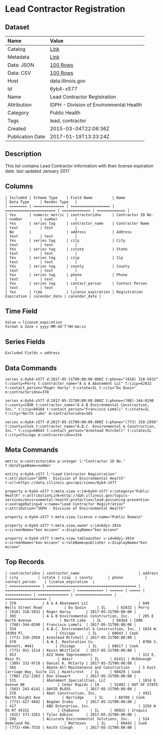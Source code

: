# Lead Contractor Registration

## Dataset

| Name | Value |
| :--- | :---- |
| Catalog | [Link](https://catalog.data.gov/dataset/lead-contractor-registration) |
| Metadata | [Link](https://data.illinois.gov/api/views/6yb4-x577) |
| Data: JSON | [100 Rows](https://data.illinois.gov/api/views/6yb4-x577/rows.json?max_rows=100) |
| Data: CSV | [100 Rows](https://data.illinois.gov/api/views/6yb4-x577/rows.csv?max_rows=100) |
| Host | data.illinois.gov |
| Id | 6yb4-x577 |
| Name | Lead Contractor Registration |
| Attribution | IDPH - Division of Environmental Health |
| Category | Public Health |
| Tags | lead, contractor |
| Created | 2015-03-04T22:06:36Z |
| Publication Date | 2017-01-19T13:33:24Z |

## Description

This list contains Lead Contractor information with their license expiration date. last updated January 2017

## Columns

```ls
| Included | Schema Type    | Field Name         | Name                    | Data Type     | Render Type   |
| ======== | ============== | ================== | ======================= | ============= | ============= |
| Yes      | numeric metric | contractoridno     | Contractor ID No.       | number        | number        |
| Yes      | series tag     | contractor_name    | Contractor Name         | text          | text          |
| No       |                | address            | Address                 | text          | text          |
| Yes      | series tag     | city               | City                    | text          | text          |
| Yes      | series tag     | cstate             | State                   | text          | text          |
| Yes      | series tag     | czip               | Zip                     | text          | text          |
| Yes      | series tag     | county             | County                  | text          | text          |
| Yes      | series tag     | phone              | Phone                   | text          | text          |
| Yes      | series tag     | contact_person     | Contact Person          | text          | text          |
| Yes      | time           | license_expiration | Registration Expiration | calendar_date | calendar_date |
```

## Time Field

```ls
Value = license_expiration
Format & Zone = yyyy-MM-dd'T'HH:mm:ss
```

## Series Fields

```ls
Excluded Fields = address
```

## Data Commands

```ls
series e:6yb4-x577 d:2017-05-31T00:00:00.000Z t:phone="(618) 318-5932" t:county=Perry t:contractor_name="A & A Abatement LLC" t:czip=62832 t:contact_person="Roger Harsy" t:cstate=IL t:city="Du Quoin" m:contractoridno=378

series e:6yb4-x577 d:2017-05-31T00:00:00.000Z t:phone=(708)-344-0190 t:county=COOK t:contractor_name="A & B Environmental Construction, Inc." t:czip=60164 t:contact_person="Francisco Lomeli" t:cstate=IL t:city="North Lake" m:contractoridno=365

series e:6yb4-x577 d:2017-05-31T00:00:00.000Z t:phone="(773) 310-2950" t:county=Cook t:contractor_name="A.B.C. Environmental & Construction, Inc." t:czip=60643 t:contact_person="Armstead Mitchell" t:cstate=IL t:city=Chicago m:contractoridno=334
```

## Meta Commands

```ls
metric m:contractoridno p:integer l:"Contractor ID No." t:dataTypeName=number

entity e:6yb4-x577 l:"Lead Contractor Registration" t:attribution="IDPH - Division of Environmental Health" t:url=https://data.illinois.gov/api/views/6yb4-x577

property e:6yb4-x577 t:meta.view v:id=6yb4-x577 v:category="Public Health" v:attributionLink=http://dph.illinois.gov/topics-services/environmental-health-protection/lead-poisoning-prevention v:averageRating=0 v:name="Lead Contractor Registration" v:attribution="IDPH - Division of Environmental Health"

property e:6yb4-x577 t:meta.view.license v:name="Public Domain"

property e:6yb4-x577 t:meta.view.owner v:id=6dyi-26tm v:screenName="ken mccann" v:displayName="ken mccann"

property e:6yb4-x577 t:meta.view.tableauthor v:id=6dyi-26tm v:screenName="ken mccann" v:roleName=publisher v:displayName="ken mccann"
```

## Top Records

```ls
| contractoridno | contractor_name                           | address                        | city         | cstate | czip  | county       | phone          | contact_person    | license_expiration  | 
| ============== | ========================================= | ============================== | ============ | ====== | ===== | ============ | ============== | ================= | =================== | 
| 378            | A & A Abatement LLC                       | 849 Wells Street Road          | Du Quoin     | IL     | 62832 | Perry        | (618) 318-5932 | Roger Harsy       | 2017-05-31T00:00:00 | 
| 365            | A & B Environmental Construction, Inc.    | 205 E North Avenue             | North Lake   | IL     | 60164 | COOK         | (708)-344-0190 | Francisco Lomeli  | 2017-05-31T00:00:00 | 
| 334            | A.B.C. Environmental & Construction, Inc. | 1024 W. 103Rd Pl.              | Chicago      | IL     | 60643 | Cook         | (773) 310-2950 | Armstead Mitchell | 2017-05-31T00:00:00 | 
| 578            | A.W.I. Restoration Co.                    | 8708 S. Bennett, #441          | Chicago      | IL     | 60617 | Cook         | (773) 951-1514 | Kevin Whitfield   | 2017-05-31T00:00:00 | 
| 453            | A2Z Home Improvements                     | 312 E. Main St.                | Adair        | IL     | 61411 | McDonough    | (309) 333-9718 | Daniel K. McCarty | 2017-05-31T00:00:00 | 
| 565            | Abate-All Maintenance and Construction    | 5 East Carriage Way, Suite 111 | Hazelcrest   | IL     | 60429 | Cook         | (708) 212-2363 | Don Stewart       | 2017-05-31T00:00:00 | 
| 531            | Abatement Specialities, LLC               | 1814 E Avenue NE               | Cedar Rapids | IA     | 52402 | OUT OF STATE | (563) 243-6141 | DAVID BLOSS       | 2017-05-31T00:00:00 | 
| 376            | Abet Construction, Inc.                   | 4921 North Knight Ave          | Norridge     | IL     | 60706 | Cook         | (773)-427-4942 | Bogdan Sroka      | 2017-05-31T00:00:00 | 
| 417            | ABG Enterprise, Inc.                      | 3258 N US RT 45152             | Chabanse     | IL     | 60922 | Iroquis      | (815) 573-3261 | Tyler Adkins      | 2017-05-31T00:00:00 | 
| 286            | Accurate Environmental Solutions, Inc.    | 524 Homeland Rd.               | Matteson     | IL     | 60443 | Cook         | (773)-406-7535 | Keith Clough      | 2017-05-31T00:00:00 | 
```